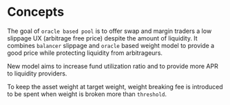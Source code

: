 <!--
order: 1
-->

# Concepts

The goal of `oracle based pool` is to offer swap and margin traders a low slippage UX (arbitrage free price) despite the amount of liquidity. It combines `balancer` slippage and `oracle` based weight model to provide a good price while protecting liquidity from arbitrageurs.

New model aims to increase fund utilization ratio and to provide more APR to liquidity providers.

To keep the asset weight at target weight, weight breaking fee is introduced to be spent when weight is broken more than `threshold`.

